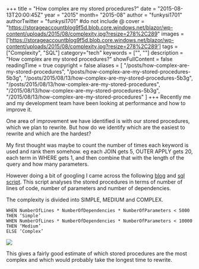 +++
title = "How complex are my stored procedures?"
date = "2015-08-13T20:00:45Z"
year = "2015"
month= "2015-08"
author = "funkysi1701"
authorTwitter = "funkysi1701" #do not include @
cover = "https://storageaccountblog9f5d.blob.core.windows.net/blazor/wp-content/uploads/2015/08/complexity.jpg?resize=278%2C289"
images = ['https://storageaccountblog9f5d.blob.core.windows.net/blazor/wp-content/uploads/2015/08/complexity.jpg?resize=278%2C289']
tags = ["Complexity", "SQL"]
category="tech"
keywords = ["", ""]
description =  "How complex are my stored procedures?"
showFullContent = false
readingTime = true
copyright = false
aliases = [
    "/posts/how-complex-are-my-stored-procedures",
    "/posts/how-complex-are-my-stored-procedures-5b3g",
    "/posts/2015/08/13/how-complex-are-my-stored-procedures-5b3g",
    "/posts/2015/08/13/how-complex-are-my-stored-procedures",
    "/2015/08/13/how-complex-are-my-stored-procedures-5b3g",
    "/2015/08/13/how-complex-are-my-stored-procedures"
]
+++
Recently me and my development team have been looking at performance and how to improve it.

One area of improvement we have identified is with our stored procedures, which we plan to rewrite. But how do we identify which are the easiest to rewrite and which are the hardest?

My first thought was maybe to count the number of times each keyword is used and rank them somehow. eg each JOIN gets 5, OUTER APPLY gets 20, each term in WHERE gets 1, and then combine that with the length of the query and how many parameters.

However doing a bit of googling I came across the following [blog](https://aalamrangi.wordpress.com/2012/12/24/calculate-tsql-stored-procedure-complexity) and [sql script](https://gallery.technet.microsoft.com/Calculate-TSQL-Stored-831b683a). This script analyses the stored procedures in terms of number of lines of code, number of parameters and number of dependencies.

The complexity is divided into SIMPLE, MEDIUM and COMPLEX.

```
WHEN NumberOfLines * NumberOfDependencies * NumberOfParameters < 5000 THEN ‘Simple’
WHEN NumberOfLines * NumberOfDependencies * NumberOfParameters < 10000 THEN ‘Medium’
ELSE ‘Complex’
```

![](https://storageaccountblog9f5d.blob.core.windows.net/blazor/wp-content/uploads/2015/08/reportscreenshot1.png?w=674&ssl=1)

This gives a fairly good estimate of which stored procedures are the most complex and which would probably take the longest time to rewrite.